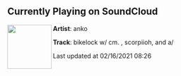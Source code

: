 ## Currently Playing on SoundCloud

[<img align="left" width="100" src="https://i1.sndcdn.com/artworks-Rm5AatSxDhVk8p8b-1tu00w-t50x50.jpg">](https://soundcloud.com/ankorage/bikelock)

**Artist**: anko 

**Track**: bikelock w/ cm. , scorpiioh, and a/

Last updated at 02/16/2021 08:26
